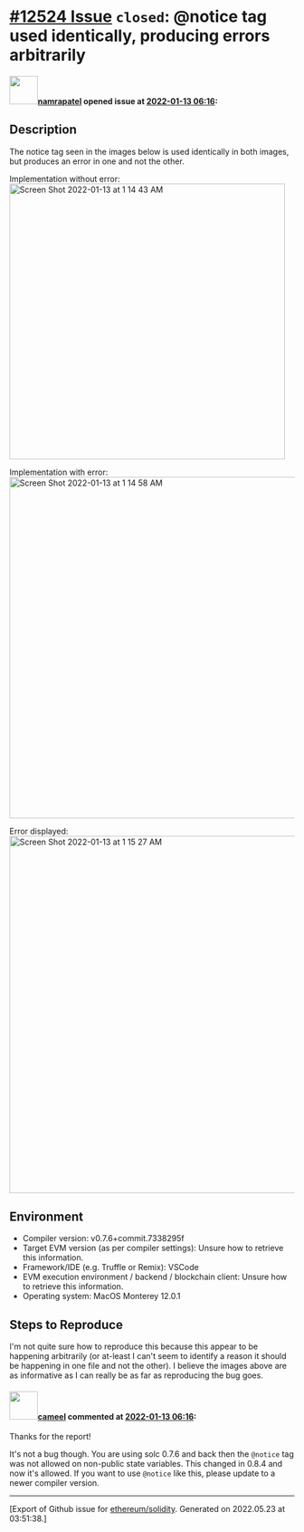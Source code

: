 # [\#12524 Issue](https://github.com/ethereum/solidity/issues/12524) `closed`: @notice tag used identically, producing errors arbitrarily

#### <img src="https://avatars.githubusercontent.com/u/25423974?u=301ec8516ebceb4a5afd1491ac2c1d05394e7ca2&v=4" width="50">[namrapatel](https://github.com/namrapatel) opened issue at [2022-01-13 06:16](https://github.com/ethereum/solidity/issues/12524):

## Description

The notice tag seen in the images below is used identically in both images, but produces an error in one and not the other. 

Implementation without error:
<img width="487" alt="Screen Shot 2022-01-13 at 1 14 43 AM" src="https://user-images.githubusercontent.com/25423974/149275776-2e5754c6-3e1c-4cdd-a27c-8d4e3c56cdf9.png">

Implementation with error:
<img width="603" alt="Screen Shot 2022-01-13 at 1 14 58 AM" src="https://user-images.githubusercontent.com/25423974/149275801-5bee5698-b118-4fea-9559-9013c41ec879.png">

Error displayed:
<img width="631" alt="Screen Shot 2022-01-13 at 1 15 27 AM" src="https://user-images.githubusercontent.com/25423974/149275849-0de660c7-862b-4b93-ad7b-e94921e1bfbc.png">

## Environment

- Compiler version: v0.7.6+commit.7338295f
- Target EVM version (as per compiler settings): Unsure how to retrieve this information.
- Framework/IDE (e.g. Truffle or Remix): VSCode
- EVM execution environment / backend / blockchain client: Unsure how to retrieve this information.
- Operating system: MacOS Monterey 12.0.1

## Steps to Reproduce

I'm not quite sure how to reproduce this because this appear to be happening arbitrarily (or at-least I can't seem to identify a reason it should be happening in one file and not the other). I believe the images above are as informative as I can really be as far as reproducing the bug goes.


#### <img src="https://avatars.githubusercontent.com/u/137030?v=4" width="50">[cameel](https://github.com/cameel) commented at [2022-01-13 06:16](https://github.com/ethereum/solidity/issues/12524#issuecomment-1015949736):

Thanks for the report!

It's not a bug though. You are using solc 0.7.6 and back then the `@notice` tag was not allowed on non-public state variables. This changed in 0.8.4 and now it's allowed. If you want to use `@notice` like this, please update to a newer compiler version.


-------------------------------------------------------------------------------



[Export of Github issue for [ethereum/solidity](https://github.com/ethereum/solidity). Generated on 2022.05.23 at 03:51:38.]
